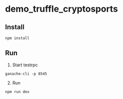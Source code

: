 # demo_truffle_cryptosports

## Install 

`npm install`

## Run

1. Start testrpc

`ganache-cli -p 8545`

2. Run

`npm run dev`
